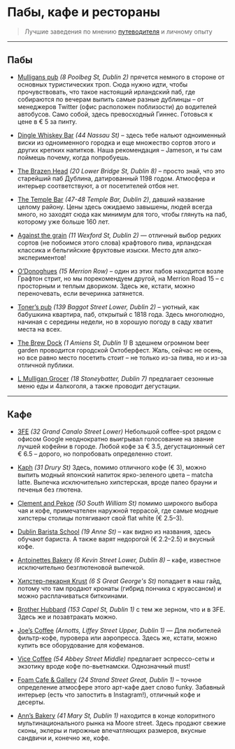 # Пабы, кафе и рестораны

> Лучшие заведения по мнению [путеводителя](https://34travel.me/post/dublin) и личному опыту

***

## Пабы

* [Mulligans pub](http://www.mulligans.ie/) *(8 Poolbeg St, Dublin 2)* прячется немного в стороне от основных туристических троп. Сюда нужно идти, чтобы прочувствовать, что такое настоящий ирландский паб, где собираются по вечерам выпить самые разные дублинцы – от менеджеров Twitter (офис расположен поблизости) до водителей автобусов. Само собой, здесь превосходный Гиннес. Готовься к цене в € 5 за пинту.

* [Dingle Whiskey Bar](http://www.theporterhouse.ie/) *(44 Nassau St)* – здесь тебе нальют одноименный виски из одноименного городка и еще множество сортов этого и других крепких напитков. Наша рекомендация – Jameson, и ты сам поймешь почему, когда попробуешь.

* [The Brazen Head](http://brazenhead.com/) *(20 Lower Bridge St, Dublin 8)* – просто знай, что это старейший паб Дублина, датированный 1198 годом. Атмосфера и интерьер соответствуют, а от посетителей отбоя нет.

* [The Temple Bar](https://www.facebook.com/TheTempleBarPub/) *(47-48 Temple Bar, Dublin 2)*, давший название целому району. Цены здесь ожидаемо завышены, людей всегда много, но заходят сюда как минимум для того, чтобы глянуть на паб, которому уже больше 160 лет.

* [Against the grain](https://www.facebook.com/AgainstTheGrainDublin) *(11 Wexford St, Dublin 2)* — отличный выбор редких сортов (не побоимся этого слова) крафтового пива, ирландская классика и бельгийские фруктовые изыски. Место для алко-экспериментов!

* [O’Donoghues](http://www.odonoghues.ie/) *(15 Merrion Row)* – один из этих пабов находится возле Графтон стрит, но мы порекомендуем другой, на Merrion Road 15 – с просторным и теплым двориком. Здесь же, кстати, можно переночевать, если вечеринка затянется.

* [Toner’s pub](http://www.tonerspub.ie/) *(139 Baggot Street Lower, Dublin 2)* – уютный, как бабушкина квартира, паб, открытый с 1818 года. Здесь многолюдно, начиная с середины недели, но в хорошую погоду в саду хватит места на всех.

* [The Brew Dock](https://www.facebook.com/thebrewdock) *(1 Amiens St, Dublin 1)* В здешнем огромном beer garden проводится городской Октоберфест. Жаль, сейчас не осень, но все равно место посетить стоит – не только из-за пива, но и из-за отличной публики.

* [L Mulligan Grocer](http://lmulligangrocer1.weebly.com/) *(18 Stoneybatter, Dublin 7)* предлагает сезонные меню еды и 4алкоголя, а также проводит дегустации.

***

## Кафе

* [3FE](https://www.3fe.com/) *(32 Grand Canalo Street Lower)* Небольшой coffee-spot рядом с офисом Google неоднократно выигрывал голосование на звание лучшей кофейни в городе. Любой кофе за € 3.5, дегустационный сет € 6.5 – дорого, но попробовать определенно стоит.

* [Kaph](http://www.kaph.ie/) *(31 Drury St)* Здесь, помимо отличного кофе (€ 3), можно выпить модный японский напиток ярко-зеленого цвета – matcha latte. Выпечка исключительно хипстерская, вроде палео брауни и печенья без глютена.

* [Clement and Pekoe](http://clementandpekoe.com/) *(50 South William St)* помимо широкого выбора чая и кофе, примечателен наружной террасой, где самые модные хипстеры столицы потягивают свой flat white (€ 2.5–3).

* [Dublin Barista School](http://dublinbaristaschool.ie/) *(19 Anne St)* – как видно из названия, здесь обучают бариста. А также варят недорогой (€ 2.2–2.5) и вкусный кофе.

* [Antoinettes Bakery](http://www.antoinettesbakery.com/index.php/pricelist/) *(6 Kevin Street Lower, Dublin 8)* – кафе, известное исключительно безглютеновой выпечкой.

* [Хипстер-пекарня Krust](http://www.krustbakery.com/#_=_) *(6 S Great George's St)* попадает в наш гайд, потому что там продают кронаты (гибрид пончика с круассаном) и можно расплачиваться биткоинами.

* [Brother Hubbard](http://http//brotherhubbard.ie) *(153 Capel St, Dublin 1)* с тем же зерном, что и в 3FE. Здесь же и позавтракать можно.

* [Joe’s Coffee](http://www.joes.ie/) *(Arnotts, Liffey Street Upper, Dublin 1)* — Для любителей фильтр-кофе, пуровера или аэропресса. Здесь же, кстати, можно купить все оборудование для кофеманов.

* [Vice Coffee](http://www.vicecoffeeinc.com/) *(54 Abbey Street Middle)* предлагает эспрессо-сеты и экзотику вроде кофе по-вьетнамски. Однозначный must!

* [Foam Cafe & Gallery](http://foamcafe.ie/) *(24 Strand Street Great, Dublin 1)* – точное определение атмосфере этого арт-кафе дает слово funky. Забавный интерьер (есть что запостить в Instagram!), отличный кофе и десерты.

* [Ann’s Bakery](http://annsbakery.ie/#top#_=_) *(41 Mary St, Dublin 1)* находится в конце колоритного мультинационального рынка на Moore street. Здесь продают свежие сконы, эклеры и пирожные впечатляющих размеров, вкусные сандвичи и, конечно же, кофе.
